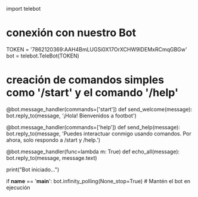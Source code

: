 import telebot

# conexión con nuestro Bot
TOKEN = '7862120369:AAH4BmLUGSi0X17OrXCHW9lDEMxRCmqGBGw'
bot = telebot.TeleBot(TOKEN)

# creación de comandos simples como '/start' y el comando '/help'

@bot.message_handler(commands=['start'])
def send_welcome(message):
    bot.reply_to(message, '¡Hola! Bienvenidos a footbot')

@bot.message_handler(commands=['help'])
def send_help(message):
    bot.reply_to(message, 'Puedes interactuar conmigo usando comandos. Por ahora, solo respondo a /start y /help.')

@bot.message_handler(func=lambda m: True)
def echo_all(message):
    bot.reply_to(message, message.text)

print("Bot iniciado...")



if __name__ == '__main__':
    bot.infinity_polling(None_stop=True)  # Mantén el bot en ejecución


